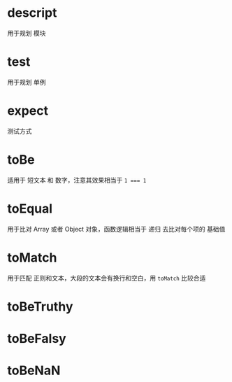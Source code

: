 # descript
用于规划 模块

# test
用于规划 单例

# expect
测试方式

# toBe
适用于 短文本 和 数字，注意其效果相当于 `1 === 1`

# toEqual
用于比对 Array 或者 Object 对象，函数逻辑相当于 递归 去比对每个项的 基础值

# toMatch
用于匹配 正则和文本，大段的文本会有换行和空白，用 `toMatch` 比较合适

# toBeTruthy


# toBeFalsy

# toBeNaN
